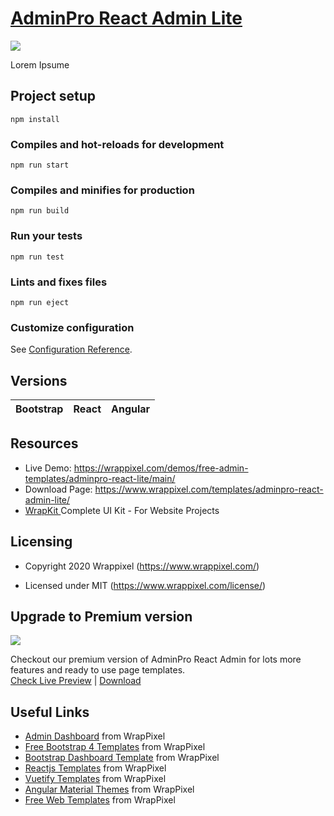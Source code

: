 <!-- # adminpro-react-lite -->
<!-- Heading of Template -->
<h1>
  <a href="https://wrappixel.com/demos/free-admin-templates/adminpro-react-lite/main/">AdminPro React Admin Lite</a>
</h1>

<!-- Main image of Template -->
<a target="_blank" href="https://www.wrappixel.com/wp-content/uploads/edd/2020/04/adminpro-react-dashboard-lite-y.jpg">
  <img src="https://www.wrappixel.com/wp-content/uploads/edd/2020/04/adminpro-react-dashboard-lite-y.jpg" />
</a>

<!-- <h4><a href="https://wrappixel.com/demos/free-admin-templates/adminpro-react-lite/main/#/dashboard">Free Version Demo Link</a></h4> -->

<!-- Description of Template -->
<p>
  Lorem Ipsume
</p>



## Project setup
```
npm install
```

### Compiles and hot-reloads for development
```
npm run start
```

### Compiles and minifies for production
```
npm run build
```

### Run your tests
```
npm run test
```

### Lints and fixes files
```
npm run eject
```

### Customize configuration
See [Configuration Reference](https://reactjs.org).

<!-- Versions of Template -->
<h2><a id="user-content-versions" class="anchor" aria-hidden="true" href="#versions"></a>Versions</h2>
<table>
<thead>
<tr>
<th>Bootstrap</th>
<th>React</th>
<th>Angular</th>
</tr>
</thead>
<tbody>
</tbody>
</table>

<!-- Resources of Template -->
<h2>Resources</h2>
<ul>
<li>  
  Live Demo: <a href="https://wrappixel.com/demos/free-admin-templates/adminpro-react-lite/main/" rel="nofollow">https://wrappixel.com/demos/free-admin-templates/adminpro-react-lite/main/</a>
</li>
<li>
    Download Page: <a href="https://www.wrappixel.com/templates/adminpro-react-admin-lite/" rel="nofollow">
  https://www.wrappixel.com/templates/adminpro-react-admin-lite/</a>
</li>
<li>
    <a href="https://www.wrappixel.com/templates/wrapkit/#demos" rel="nofollow">WrapKit </a>Complete UI Kit - For Website Projects
</li>
</ul>

<!-- Licensing of Template -->
<h2>Licensing</h2>
<ul>
  <li>
    <p>Copyright 2020 Wrappixel (<a href="https://www.wrappixel.com/" rel="nofollow">https://www.wrappixel.com/</a>)</p>
  </li>
  <li>
    <p>Licensed under MIT (<a href="https://www.wrappixel.com/license/">https://www.wrappixel.com/license/</a>)</p>
  </li>
</ul>

<!-- ## Pro Version -->

<!-- <a href="https://www.wrappixel.com/templates/adminpro-react-redux-admin/"><img src="https://www.wrappixel.com/wp-content/uploads/edd/2019/07/adminpro-react-redux-template-wp.jpg"/></a><br/>
<h4><a href="https://www.wrappixel.com/demos/react-admin-templates/adminpro-react-admin/main/dashboards/analytical">Demo</a></h4> -->

<!-- Upgrade to Premium version of Template -->
<h2>Upgrade to Premium version</h2>
<a target="_blank" href="https://www.wrappixel.com/templates/adminpro-react-redux-admin">
  <img src="https://www.wrappixel.com/wp-content/uploads/edd/2020/04/adminpro-react-dashboard-y.jpg"/>
</a>
<p>
   Checkout our premium version of AdminPro React Admin for lots more features and ready to use page templates.<br>
   <a href="https://www.wrappixel.com/demos/react-admin-templates/adminpro-react-admin/landingpage/index.html">Check Live Preview</a> | <a href="https://www.wrappixel.com/templates/adminpro-react-redux-admin/">Download</a>
</p>

<!-- Useful Links of Template -->
<h2>Useful Links</h2>
<ul>
<li><a href="https://www.wrappixel.com/templates/category/admin-template/">Admin Dashboard</a> from WrapPixel</li>
<li><a href="https://www.wrappixel.com/">Free Bootstrap 4 Templates</a> from WrapPixel</li>
<li><a href="https://www.wrappixel.com/templates/category/bootstrap-admin-templates/">Bootstrap Dashboard Template</a> from WrapPixel</li>
<li><a href="https://www.wrappixel.com/templates/category/react-templates/">Reactjs Templates</a> from WrapPixel</li>
<li><a href="https://www.wrappixel.com/templates/category/vuejs-templates/">Vuetify Templates</a> from WrapPixel</li>
<li><a href="https://www.wrappixel.com/templates/category/angular-templates/">Angular Material Themes</a> from WrapPixel</li>
<li><a href="https://www.wrappixel.com/templates/category/free-templates/">Free Web Templates</a> from WrapPixel</li>
</ul>



